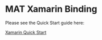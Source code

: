 # MAT Xamarin Binding

Please see the Quick Start guide here:

[Xamarin Quick Start](https://developers.mobileapptracking.com/xamarin/)